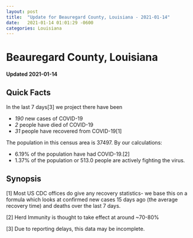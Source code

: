 ```yaml
---
layout: post
title:  "Update for Beauregard County, Louisiana - 2021-01-14"
date:   2021-01-14 01:01:29 -0600
categories: Louisiana
---
```


# Beauregard County, Louisiana
#### Updated 2021-01-14

## Quick Facts

In the last 7 days[3] we project there have been
- *190* new cases of COVID-19
- *2* people have died of COVID-19
- *31* people have recovered from COVID-19[1]

The population in this census area is 37497. By our calculations:
- 6.19% of the population have had COVID-19.[2]
- 1.37% of the population or 513.0 people are actively fighting the virus.

## Synopsis




[1] Most US CDC offices do give any recovery statistics- we base this on a formula which looks at confirmed new cases
15 days ago (the average recovery time) and deaths over the last 7 days.

[2] Herd Immunity is thought to take effect at around ~70-80%

[3] Due to reporting delays, this data may be incomplete.
 
    